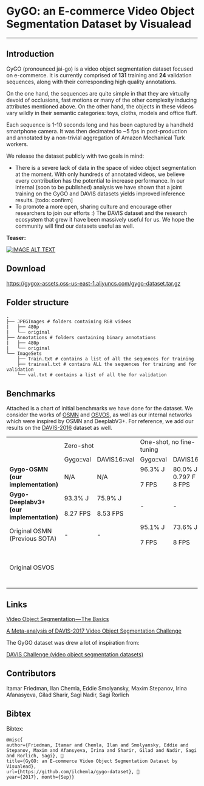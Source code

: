 # GyGO: an E-commerce Video Object Segmentation Dataset by Visualead
---

## Introduction
GyGO (pronounced jai-go) is a video object segmentation dataset focused on e-commerce.
It is currently comprised of **131** training and **24** validation sequences, 
along with their corresponding high quality annotations. 

On the one hand, the sequences are quite simple in that they are virtually devoid of occlusions, fast motions or many of the other complexity inducing attributes mentioned above.
On the other hand, the objects in these videos vary wildly in their semantic categories: toys, cloths, models and office fluff.

Each sequence is 1-10 seconds long and has been captured by a handheld smartphone camera. 
It was then decimated to ~5 fps in post-production and annotated by a non-trivial aggregation of Amazon Mechanical Turk workers.

We release the dataset publicly with two goals in mind:
- There is a severe lack of data in the space of video object segmentation at the moment.
With only hundreds of annotated videos, we believe every contribution has the potential to increase performance.
In our internal (soon to be published) analysis we have shown that a joint training on the GyGO and DAVIS datasets yields improved inference results. [todo: confirm]
- To promote a more open, sharing culture and encourage other researchers to join our efforts :) The DAVIS dataset and the research ecosystem that grew it have been massively useful for us. We hope the community will find our datasets useful as well.

**Teaser:**

[![IMAGE ALT TEXT](http://img.youtube.com/vi/4RQff9bfJsk/0.jpg)](http://www.youtube.com/watch?v=4RQff9bfJsk "GyGO E-commerce Video Object Segmentation Dataset Teaser")


## Download
 
https://gygox-assets.oss-us-east-1.aliyuncs.com/gygo-dataset.tar.gz

## Folder structure
```
.
├── JPEGImages # folders containing RGB videos
|   ├── 480p
|   └── original
├── Annotations # folders containing binary annotations
|   ├── 480p
|   └── original
└── ImageSets
    ├── Train.txt # contains a list of all the sequences for training
    ├── trainval.txt # contains ALL the sequences for training and for validation    
    └── val.txt # contains a list of all the for validation
```

## Benchmarks

Attached is a chart of initial benchmarks we have done for the dataset. We consider the works of [OSMN](http://openaccess.thecvf.com/content_cvpr_2018/html/Yang_Efficient_Video_Object_CVPR_2018_paper.html) and [OSVOS](http://www.vision.ee.ethz.ch/~cvlsegmentation/osvos/), as well as our internal networks which were inspired by OSMN and DeeplabV3+. For reference, we add our results on the [DAVIS-2016](https://davischallenge.org/challenge2017/index.html) dataset as well.   

<div class="bi-table">
  <table>
    <colgroup>
      <col width="auto" />
      <col width="auto" />
      <col width="auto" />
      <col width="auto" />
      <col width="auto" />
      <col width="auto" />
      <col width="auto" />
    </colgroup>
    <tbody>
      <tr>
        <td rowspan="1" colSpan="1">
          <div data-type="p">​</div>
        </td>
        <td rowspan="1" colSpan="2">
          <div data-type="p">Zero-shot</div>
        </td>
        <td rowspan="1" colSpan="2">
          <div data-type="p">One-shot, no fine-tuning</div>
        </td>
        <td rowspan="1" colSpan="2">
          <div data-type="p">One-shot with online fine-tuning</div>
        </td>
      </tr>
      <tr>
        <td rowspan="1" colSpan="1">
          <div data-type="p">​</div>
        </td>
        <td rowspan="1" colSpan="1">
          <div data-type="p">Gygo::val</div>
        </td>
        <td rowspan="1" colSpan="1">
          <div data-type="p">DAVIS16::val</div>
        </td>
        <td rowspan="1" colSpan="1">
          <div data-type="p">Gygo::val</div>
        </td>
        <td rowspan="1" colSpan="1">
          <div data-type="p">DAVIS16::val</div>
        </td>
        <td rowspan="1" colSpan="1">
          <div data-type="p">Gygo::val</div>
        </td>
        <td rowspan="1" colSpan="1">
          <div data-type="p">DAVIS16::val</div>
        </td>
      </tr>
      <tr>
        <td rowspan="1" colSpan="1">
          <div data-type="p"><strong>Gygo-OSMN (our implementation)</strong></div>
        </td>
        <td rowspan="1" colSpan="1">
          <div data-type="p">N/A</div>
        </td>
        <td rowspan="1" colSpan="1">
          <div data-type="p">N/A</div>
        </td>
        <td rowspan="1" colSpan="1">
          <div data-type="p">​96.3% J​</div>
          <div data-type="p">​</div>
          <div data-type="p">7 FPS</div>
        </td>
        <td rowspan="1" colSpan="1">
          <div data-type="p">​80.0% J​</div>
          <div data-type="p">0.797 F</div>
          <div data-type="p">8 FPS</div>
        </td>
        <td rowspan="1" colSpan="1">
          <div data-type="p">​97.2% J​</div>
          <div data-type="p">0.958 F</div>
          <div data-type="p">0.18 FPS</div>
        </td>
        <td rowspan="1" colSpan="1">
          <div data-type="p">​83.2% J​</div>
          <div data-type="p">​</div>
          <div data-type="p">~0.2 FPS</div>
        </td>
      </tr>
      <tr>
        <td rowspan="1" colSpan="1">
          <div data-type="p"><strong>Gygo- Deeplabv3+ (our implementation)</strong></div>
        </td>
        <td rowspan="1" colSpan="1">
          <div data-type="p">​93.3% J​</div>
          <div data-type="p">​</div>
          <div data-type="p">8.27 FPS</div>
        </td>
        <td rowspan="1" colSpan="1">
          <div data-type="p">​75.9% J​</div>
          <div data-type="p">​</div>
          <div data-type="p">8.53 FPS</div>
        </td>
        <td rowspan="1" colSpan="1">
          <div data-type="p">-</div>
        </td>
        <td rowspan="1" colSpan="1">
          <div data-type="p">-</div>
        </td>
        <td rowspan="1" colSpan="1">
          <div data-type="p">​96.0% J​</div>
          <div data-type="p">​</div>
          <div data-type="p">~0.52 FPS</div>
        </td>
        <td rowspan="1" colSpan="1">
          <div data-type="p">​79.0% J​</div>
          <div data-type="p">​</div>
          <div data-type="p">1.38 FPS</div>
        </td>
      </tr>
      <tr>
        <td rowspan="1" colSpan="1">
          <div data-type="p">Original OSMN (Previous SOTA)</div>
        </td>
        <td rowspan="1" colSpan="1">
          <div data-type="p">-</div>
        </td>
        <td rowspan="1" colSpan="1">
          <div data-type="p">-</div>
        </td>
        <td rowspan="1" colSpan="1">
          <div data-type="p">​95.1% J​</div>
          <div data-type="p">​</div>
          <div data-type="p">7 FPS</div>
        </td>
        <td rowspan="1" colSpan="1">
          <div data-type="p">​73.6% J​</div>
          <div data-type="p">​</div>
          <div data-type="p">8 FPS</div>
        </td>
        <td rowspan="1" colSpan="1">
          <div data-type="p">-</div>
        </td>
        <td rowspan="1" colSpan="1">
          <div data-type="p">-</div>
        </td>
      </tr>
      <tr>
        <td rowspan="1" colSpan="1">
          <div data-type="p">Original OSVOS</div>
        </td>
        <td rowspan="1" colSpan="1">
          <div data-type="p">​</div>
        </td>
        <td rowspan="1" colSpan="1">
          <div data-type="p">​</div>
        </td>
        <td rowspan="1" colSpan="1">
          <div data-type="p">​</div>
        </td>
        <td rowspan="1" colSpan="1">
          <div data-type="p">​</div>
        </td>
        <td rowspan="1" colSpan="1">
          <div data-type="p">93% J</div>
        </td>
        <td rowspan="1" colSpan="1">
          <div data-type="p">79.8% J0.11 FPS on TITAN X (10 min per sequence)</div>
        </td>
      </tr>
    </tbody>
  </table>
</div>

## Links
[Video Object Segmentation — The Basics](https://medium.com/@eddiesmo/video-object-segmentation-the-basics-758e77321914)

[A Meta-analysis of DAVIS-2017 Video Object Segmentation Challenge](https://medium.com/@eddiesmo/a-meta-analysis-of-davis-2017-video-object-segmentation-challenge-c438790b3b56)

The GyGO dataset was drew a lot of inspiration from:

[DAVIS Challenge (video object segmentation datasets)](http://davischallenge.org/)

## Contributors
Itamar Friedman,
Ilan Chemla,
Eddie Smolyansky,
Maxim Stepanov,
Irina Afanasyeva,
Gilad Sharir,
Sagi Nadir,
Sagi Rorlich

## Bibtex
Bibtex:

```
@misc{
author={Friedman, Itamar and Chemla, Ilan and Smolyansky, Eddie and Stepanov, Maxim and Afansyeva, Irina and Sharir, Gilad and Nadir, Sagi and Rorlich, Sagi}, 
title={GyGO: an E-commerce Video Object Segmentation Dataset by Visualead}, 
url={https://github.com/ilchemla/gygo-dataset}, 
year={2017}, month={Sep}}
```

